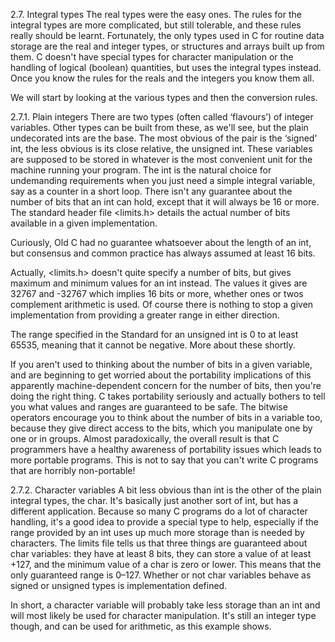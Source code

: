 2.7. Integral types
The real types were the easy ones. The rules for the integral types are more complicated, but still tolerable, and these rules really should be learnt. Fortunately, the only types used in C for routine data storage are the real and integer types, or structures and arrays built up from them. C doesn't have special types for character manipulation or the handling of logical (boolean) quantities, but uses the integral types instead. Once you know the rules for the reals and the integers you know them all.

We will start by looking at the various types and then the conversion rules.

2.7.1. Plain integers
There are two types (often called ‘flavours’) of integer variables. Other types can be built from these, as we'll see, but the plain undecorated ints are the base. The most obvious of the pair is the ‘signed’ int, the less obvious is its close relative, the unsigned int. These variables are supposed to be stored in whatever is the most convenient unit for the machine running your program. The int is the natural choice for undemanding requirements when you just need a simple integral variable, say as a counter in a short loop. There isn't any guarantee about the number of bits that an int can hold, except that it will always be 16 or more. The standard header file <limits.h> details the actual number of bits available in a given implementation.

Curiously, Old C had no guarantee whatsoever about the length of an int, but consensus and common practice has always assumed at least 16 bits.

Actually, <limits.h> doesn't quite specify a number of bits, but gives maximum and minimum values for an int instead. The values it gives are 32767 and -32767 which implies 16 bits or more, whether ones or twos complement arithmetic is used. Of course there is nothing to stop a given implementation from providing a greater range in either direction.

The range specified in the Standard for an unsigned int is 0 to at least 65535, meaning that it cannot be negative. More about these shortly.

If you aren't used to thinking about the number of bits in a given variable, and are beginning to get worried about the portability implications of this apparently machine-dependent concern for the number of bits, then you're doing the right thing. C takes portability seriously and actually bothers to tell you what values and ranges are guaranteed to be safe. The bitwise operators encourage you to think about the number of bits in a variable too, because they give direct access to the bits, which you manipulate one by one or in groups. Almost paradoxically, the overall result is that C programmers have a healthy awareness of portability issues which leads to more portable programs. This is not to say that you can't write C programs that are horribly non-portable!

2.7.2. Character variables
A bit less obvious than int is the other of the plain integral types, the char. It's basically just another sort of int, but has a different application. Because so many C programs do a lot of character handling, it's a good idea to provide a special type to help, especially if the range provided by an int uses up much more storage than is needed by characters. The limits file tells us that three things are guaranteed about char variables: they have at least 8 bits, they can store a value of at least +127, and the minimum value of a char is zero or lower. This means that the only guaranteed range is 0–127. Whether or not char variables behave as signed or unsigned types is implementation defined.

In short, a character variable will probably take less storage than an int and will most likely be used for character manipulation. It's still an integer type though, and can be used for arithmetic, as this example shows.
